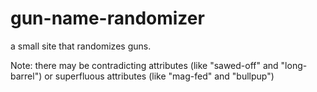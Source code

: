 # gun-name-randomizer
a small site that randomizes guns.

Note: there may be contradicting attributes (like "sawed-off" and "long-barrel") or superfluous attributes (like "mag-fed" and "bullpup")
